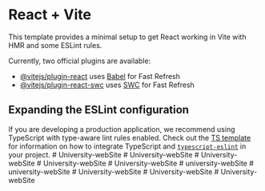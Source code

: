 # React + Vite

This template provides a minimal setup to get React working in Vite with HMR and some ESLint rules.

Currently, two official plugins are available:

- [@vitejs/plugin-react](https://github.com/vitejs/vite-plugin-react/blob/main/packages/plugin-react) uses [Babel](https://babeljs.io/) for Fast Refresh
- [@vitejs/plugin-react-swc](https://github.com/vitejs/vite-plugin-react/blob/main/packages/plugin-react-swc) uses [SWC](https://swc.rs/) for Fast Refresh

## Expanding the ESLint configuration

If you are developing a production application, we recommend using TypeScript with type-aware lint rules enabled. Check out the [TS template](https://github.com/vitejs/vite/tree/main/packages/create-vite/template-react-ts) for information on how to integrate TypeScript and [`typescript-eslint`](https://typescript-eslint.io) in your project.
#   U n i v e r s i t y - w e b S i t e  
 #   U n i v e r s i t y - w e b S i t e  
 #   U n i v e r s i t y - w e b S i t e  
 #   U n i v e r s i t y - w e b S i t e  
 #   U n i v e r s i t y - w e b S i t e  
 #   u n i v e r s i t y - w e b S i t e  
 #   u n i v e r s i t y - w e b S i t e  
 #   U n i v e r s i t y - w e b S i t e  
 #   U n i v e r s i t y - w e b S i t e  
 #   U n i v e r s i t y - w e b S i t e  
 